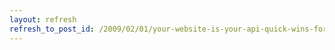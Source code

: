 ```yaml
---
layout: refresh
refresh_to_post_id: /2009/02/01/your-website-is-your-api-quick-wins-for-government-data
---
```

